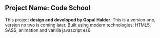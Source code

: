 ## Project Name: Code School

This project **design and developed by Gopal Halder**. This is a version one, version no two is coming later. Built using modern technologies: HTML5, SASS, animation and vanilla javascript es6

